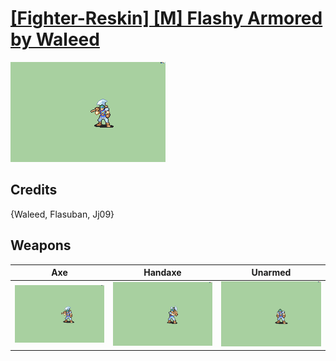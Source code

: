 # [\[Fighter-Reskin\] \[M\] Flashy Armored by Waleed](./)
 

<img src="./3.%20Axe/Axe_000.png" alt="[Fighter-Reskin] [M] Flashy Armored by Waleed standing" />

## Credits

{Waleed, Flasuban, Jj09}

## Weapons
 

|Axe |Handaxe |Unarmed |
|  :---: | :---: | :---: |
| <img alt="Axe animation" src="./3.%20Axe/Axe.gif" /> | <img alt="Handaxe animation" src="./4.%20Handaxe/Handaxe.gif" /> | <img alt="Unarmed animation" src="./8.%20Unarmed/Unarmed.gif" /> |
